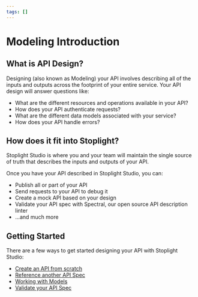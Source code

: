 ```yaml
---
tags: []
---
```


# Modeling Introduction

## What is API Design?

Designing (also known as Modeling) your API involves describing all of the inputs and outputs across the footprint of your entire service. Your API design will answer questions like:

- What are the different resources and operations available in your API?
- How does your API authenticate requests?
- What are the different data models associated with your service?
- How does your API handle errors?

## How does it fit into Stoplight?

Stoplight Studio is where you and your team will maintain the single source of truth that describes the inputs and outputs of your API.

Once you have your API described in Stoplight Studio, you can:

- Publish all or part of your API
- Send requests to your API to debug it
- Create a mock API based on your design
- Validate your API spec with Spectral, our open source API description linter
- ...and much more

## Getting Started

There are a few ways to get started designing your API with Stoplight Studio:

- [Create an API from scratch](../Basics/02-working-with-files.md)
- [Reference another API Spec](https://stoplight.io/p/docs/gh/stoplightio/studio/docs/Design-and-Modeling/using-references.md)
- [Working with Models](https://stoplight.io/p/docs/gh/stoplightio/studio/docs/Design-and-Modeling/http-endpoints.md)
- [Validate your API Spec](https://stoplight.io/p/docs/gh/stoplightio/studio/docs/Design-and-Modeling/validation-style-guide.md)
